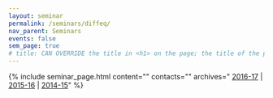 ```yaml
---
layout: seminar
permalink: /seminars/diffeq/
nav_parent: Seminars
events: false
sem_page: true
# title: CAN OVERRIDE the title in <h1> on the page; the title of the page itself is hardcoded from seminars.yml
---
```


{% include seminar_page.html
  content=""
  contacts=""
  archives="
  [2016-17](/seminars/diffeq/2016-17/) \|
  [2015-16](/seminars/diffeq/2015-16/) \|
  [2014-15](/seminars/diffeq/2014-15/)"
%}

